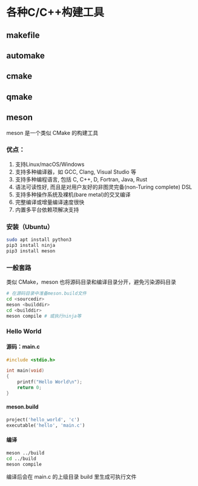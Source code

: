 # 各种C/C++构建工具
## makefile

## automake

## cmake

## qmake

## meson
meson 是一个类似 CMake 的构建工具
### 优点：
1. 支持Linux/macOS/Windows
2. 支持多种编译器，如 GCC, Clang, Visual Studio 等
3. 支持多种编程语言, 包括 C, C++, D, Fortran, Java, Rust
4. 语法可读性好, 而且是对用户友好的非图灵完备(non-Turing complete) DSL
5. 支持多种操作系统及裸机(bare metal)的交叉编译
6. 完整编译或增量编译速度很快
7. 内置多平台依赖项解决支持

### 安装（Ubuntu）
```Bash
sudo apt install python3
pip3 install ninja
pip3 install meson
```
### 一般套路
类似 CMake，meson 也将源码目录和编译目录分开，避免污染源码目录
```Bash
# 在源码目录中准备meson.build文件
cd <sourcedir>
meson <builddir>
cd <builddir>
meson compile # 或执行ninja等
```
### Hello World
#### 源码：main.c
```C
#include <stdio.h>

int main(void)
{
    printf("Hello World\n");
    return 0;
}
```

#### meson.build
```Makefile
project('hello_world', 'c')
executable('hello', 'main.c')
```

#### 编译
```Bash
meson ../build
cd ../build
meson compile
```
编译后会在 main.c 的上级目录 build 里生成可执行文件
